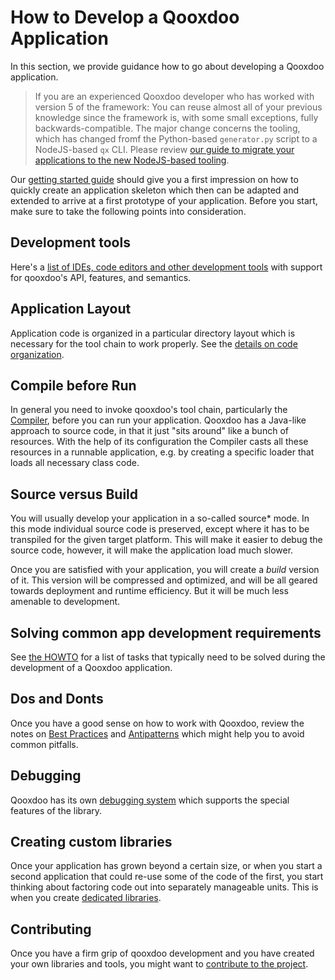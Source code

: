 # How to Develop a Qooxdoo Application

In this section, we provide guidance how to
go about developing a Qooxdoo application.

> If you are an experienced Qooxdoo developer who has worked with version 5
of the framework: You can reuse almost all of your previous knowledge since
the framework is, with some small exceptions, fully backwards-compatible.
The major change concerns the tooling, which has changed fromf the Python-based
`generator.py` script to a NodeJS-based `qx` CLI. Please review [our guide to migrate your applications
to the new NodeJS-based tooling](compiler/migration.md).

Our [getting started guide](../README.md) should give you a first impression on
how to quickly create an application skeleton which then can be adapted and extended
to arrive at a first prototype of your application. Before you start, make sure to 
take the following points into consideration. 

## Development tools

Here's a [list of IDEs, code editors and other
development tools](development_tools.md) with
support for qooxdoo's API, features, and semantics.

## Application Layout

Application code is organized in a particular directory layout
which is necessary for the tool chain to work properly. See
the [details on code organization](code_organisation.md).

## Compile before Run

In general you need to invoke qooxdoo's tool chain, particularly the
[Compiler](compiler/), before you can run your application. Qooxdoo
has a Java-like approach to source code, in that it just "sits around"
like a bunch of resources. With the help of its configuration the
Compiler casts all these resources in a runnable application, e.g.
by creating a specific loader that loads all necessary class code.

## Source versus Build

You will usually develop your application in a so-called source* mode. In
this mode individual source code is preserved, except where it has to be
transpiled for the given target platform. This will make it easier to debug
the source code, however, it will make the application load much slower.

Once you are satisfied with your application, you will create
a *build* version of it. This version will be compressed and
optimized, and will be all geared towards deployment and runtime
efficiency. But it will be much less amenable to development.

## Solving common app development requirements

See [the HOWTO](howto/) for a list of tasks that typically need to be solved
during the development of a Qooxdoo application.  

## Dos and Donts

Once you have a good sense on how to work with Qooxdoo,
review the notes on [Best Practices](best_practices.md) and
[Antipatterns](antipatterns.md) which might help you to avoid common pitfalls.

## Debugging

Qooxdoo has its own [debugging system](debugging.md) which supports the special
features of the library.

## Creating custom libraries

Once your application has grown beyond a certain size, or when you
start a second application that could re-use some of the code of the
first, you start thinking about factoring code out into separately
manageable units. This is when you create [dedicated libraries](library_custom.md).

## Contributing

Once you have a firm grip of qooxdoo development and
you have created your own libraries and tools, you might
want to [contribute to the project](contribute.md).
